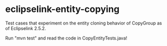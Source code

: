 # eclipselink-entity-copying
Test cases that experiment on the entity cloning behavior of CopyGroup as of Eclipselink 2.5.2.

 Run "mvn test" and read the code in CopyEntityTests.java!
